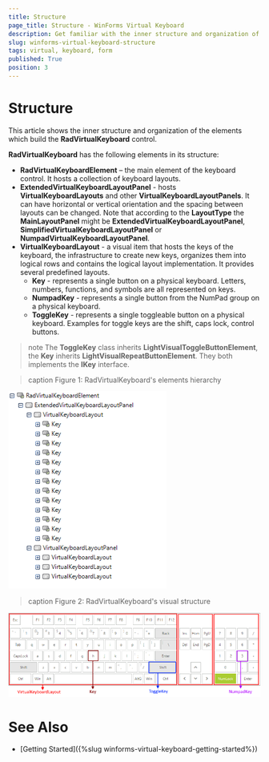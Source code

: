 ```yaml
---
title: Structure
page_title: Structure - WinForms Virtual Keyboard
description: Get familiar with the inner structure and organization of the elements which build the WinForms VirtualKeyboard control. 
slug: winforms-virtual-keyboard-structure
tags: virtual, keyboard, form
published: True
position: 3 
---
```


# Structure

This article shows the inner structure and organization of the elements which build the **RadVirtualKeyboard** control.

**RadVirtualKeyboard** has the following elements in its structure:

* **RadVirtualKeyboardElement** – the main element of the keyboard control. It hosts a collection of keyboard layouts.  
* **ExtendedVirtualKeyboardLayoutPanel** - hosts **VirtualKeyboardLayouts** and other **VirtualKeyboardLayoutPanels**. It can have horizontal or vertical orientation and the spacing between layouts can be changed. Note that according to the **LayoutType** the **MainLayoutPanel** might be **ExtendedVirtualKeyboardLayoutPanel**, **SimplifiedVirtualKeyboardLayoutPanel** or **NumpadVirtualKeyboardLayoutPanel**.
* **VirtualKeyboardLayout** - a visual item that hosts the keys of the keyboard, the infrastructure to create new keys, organizes them into logical rows and contains the logical layout implementation. It provides several predefined layouts. 
	* **Key** - represents a single button on a physical keyboard. Letters, numbers, functions, and symbols are all represented on keys.
	* **NumpadKey** - represents a single button from the NumPad group on a physical keyboard.
	* **ToggleKey** - represents a single toggleable button on a physical keyboard. Examples for toggle keys are the shift, caps lock, control buttons.

>note The **ToggleKey** class inherits **LightVisualToggleButtonElement**, the **Key** inherits **LightVisualRepeatButtonElement**. They both implements the **IKey** interface.

>caption Figure 1: RadVirtualKeyboard's elements hierarchy

![winforms/virtual-keyboard-structure 001](images/virtual-keyboard-structure001.png) 

>caption Figure 2: RadVirtualKeyboard's visual structure

![winforms/virtual-keyboard-structure 002](images/virtual-keyboard-structure002.png) 


 

# See Also


* [Getting Started]({%slug winforms-virtual-keyboard-getting-started%})
 
        
